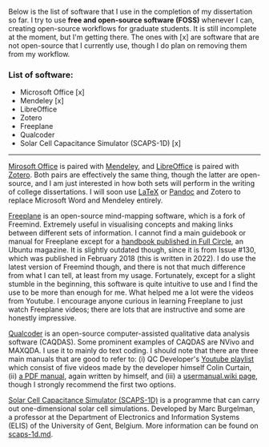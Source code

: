 Below is the list of software that I use in the completion of my dissertation so far. I try to use **free and open-source software (FOSS)** whenever I can, creating open-source workflows for graduate students. It is still incomplete at the moment, but I'm getting there. The ones with [x] are software that are not open-source that I currently use, though I do plan on removing them from my workflow.

### List of software:

- Microsoft Office [x]
- Mendeley [x]
- LibreOffice
- Zotero
- Freeplane
- Qualcoder
- Solar Cell Capacitance Simulator (SCAPS-1D) [x]

___

[Mirosoft Office](https://www.office.com) is paired with [Mendeley](https://www.mendeley.com), and [LibreOffice](https://www.libreoffice.org) is paired with [Zotero](https://www.zotero.org). Both pairs are effectively the same thing, though the latter are open-source, and I am just interested in how both sets will perform in the writing of college dissertations. I will soon use [LaTeX](https://www.latex-project.org) or [Pandoc](https://pandoc.org/) and Zotero to replace Microsoft Word and Mendeley entirely.

[Freeplane](https://www.freeplane.org/) is an open-source mind-mapping software, which is a fork of Freemind. Extremely useful in visualising concepts and making links between different sets of information. I cannot find a main guidebook or manual for Freeplane except for a [handbook published in Full Circle](https://sourceforge.net/p/freeplane/discussion/758437/thread/a85730a016/edb3/attachment/freeplane-handbook-fullcircle-parts-1-14.pdf), an Ubuntu magazine. It is slightly outdated though, since it is from Issue #130, which was published in February 2018 (this is written in 2022). I do use the latest version of Freemind though, and there is not that much difference from what I can tell, at least from my usage. Fortunately, except for a slight stumble in the beginning, this software is quite intuitive to use and I find the use to be more than enough for me. What helped me a lot were the videos from Youtube. I encourage anyone curious in learning Freeplane to just watch Freeplane videos; there are lots that are instructive and some are honestly impressive.

[Qualcoder](https://github.com/ccbogel/QualCoder) is an open-source computer-assisted qualitative data analysis software (CAQDAS). Some prominent examples of CAQDAS are NVivo and MAXQDA. I use it to mainly do text coding. I should note that there are three main manuals that are good to refer to: (i) QC Developer's [Youtube playlist](https://www.youtube.com/playlist?list=PLZDDwwRqb5qfihmhYPnR9GlM0XHMOpZXk) which consist of five videos made by the developer himself Colin Curtain, (ii) [a PDF manual](https://chainjee.com/wp-content/uploads/2022/02/QualCoder_Manual.pdf), again written by himself, and (iii) a [usermanual.wiki page](https://usermanual.wiki/Document/QualCoderManual.312929938/help), though I strongly recommend the first two options.

[Solar Cell Capacitance Simulator (SCAPS-1D)](https://scaps.elis.ugent.be) is a programme that can carry out one-dimensional solar cell simulations. Developed by Marc Burgelman, a professor at the Department of Electronics and Information Systems (ELIS) of the University of Gent, Belgium. More information can be found on [scaps-1d.md](https://github.com/mafbar-student/mphil-thesis/blob/main/scaps-1d.md).
